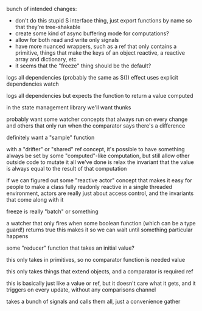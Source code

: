 bunch of intended changes:

- don't do this stupid S interface thing, just export functions by name so that they're tree-shakable
- create some kind of async buffering mode for computations?
- allow for both read and write only signals
- have more nuanced wrappers, such as a ref that only contains a primitive, things that make the keys of an object reactive, a reactive array and dictionary, etc
- it seems that the "freeze" thing should be the default?

logs all dependencies (probably the same as S())
effect
uses explicit dependencies
watch

logs all dependencies but expects the function to return a value
computed

in the state management library we'll want thunks

probably want some watcher concepts that always run on every change and others that only run when the comparator says there's a difference

definitely want a "sample" function

with a "drifter" or "shared" ref concept, it's possible to have something always be set by some "computed"-like computation,
but still allow other outside code to mutate it
all we've done is relax the invariant that the value is always equal to the result of that computation

if we can figured out some "reactive actor" concept that makes it easy for people to make a class fully readonly reactive
in a single threaded environment, actors are really just about access control, and the invariants that come along with it

freeze is really "batch" or something

a watcher that only fires when some boolean function (which can be a type guard!) returns true
this makes it so we can wait until something particular happens

some "reducer" function that takes an initial value?

this only takes in primitives, so no comparator function is needed
value

this only takes things that extend objects, and a comparator is required
ref

this is basically just like a value or ref, but it doesn't care what it gets,
and it triggers on every update, without any comparisons
channel

takes a bunch of signals and calls them all, just a convenience
gather
